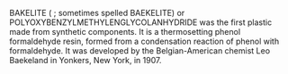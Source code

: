 BAKELITE ( ; sometimes spelled BAEKELITE) or POLYOXYBENZYLMETHYLENGLYCOLANHYDRIDE was the first plastic made from synthetic components. It is a thermosetting phenol formaldehyde resin, formed from a condensation reaction of phenol with formaldehyde. It was developed by the Belgian-American chemist Leo Baekeland in Yonkers, New York, in 1907.
